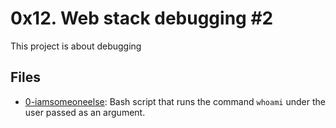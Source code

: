 # 0x12. Web stack debugging #2

This project is about debugging

## Files

- [0-iamsomeoneelse](./0-iamsomeoneelse): Bash script that runs the command `whoami` under the user passed as an argument.